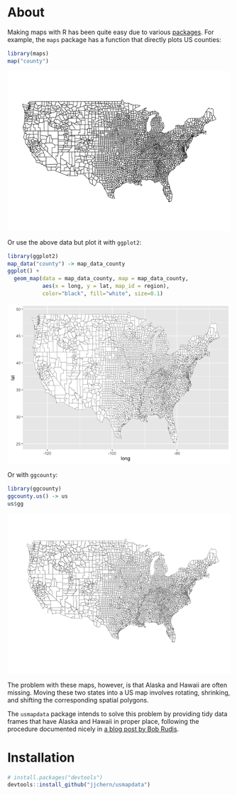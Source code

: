 <!-- README.md is generated from README.Rmd. Please edit that file -->
About
=====

Making maps with R has been quite easy due to various [packages](https://cran.r-project.org/web/views/Spatial.html). For example, the `maps` package has a function that directly plots US counties:

``` r
library(maps)
map("county")
```

![](README-maps-county-1.png)

Or use the above data but plot it with `ggplot2`:

``` r
library(ggplot2)
map_data("county") -> map_data_county
ggplot() +
  geom_map(data = map_data_county, map = map_data_county,
           aes(x = long, y = lat, map_id = region),
           color="black", fill="white", size=0.1)
```

![](README-ggplot-county-1.png)

Or with `ggcounty`:

``` r
library(ggcounty)
ggcounty.us() -> us
us$gg
```

![](README-ggcouty-1.png)

The problem with these maps, however, is that Alaska and Hawaii are often missing. Moving these two states into a US map involves rotating, shrinking, and shifting the corresponding spatial polygons.

The `usmapdata` package intends to solve this problem by providing tidy data frames that have Alaska and Hawaii in proper place, following the procedure documented nicely in [a blog post by Bob Rudis](rud.is/b/2014/11/16/moving-the-earth-well-alaska-hawaii-with-r/).

Installation
============

``` r
# install.packages("devtools")
devtools::install_github("jjchern/usmapdata")
```
